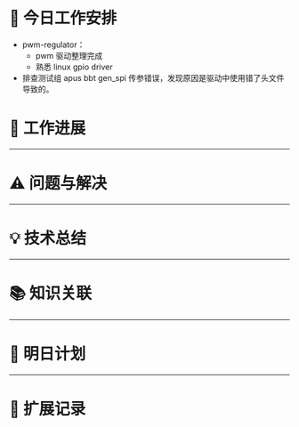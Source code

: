 



# **🔧 今日工作安排**
- pwm-regulator：
	- pwm 驱动整理完成
	- 熟悉 linux gpio driver
- 排查测试组 apus bbt gen_spi 传参错误，发现原因是驱动中使用错了头文件导致的。


# **📌 工作进展**



---

# **⚠️ 问题与解决**


---

# **💡 技术总结**


---

# **📚 知识关联**


---
# **📌 明日计划**


---

# **💬 扩展记录**



